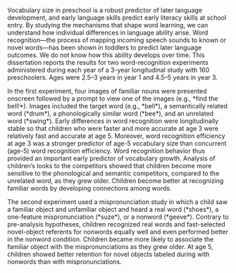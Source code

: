 <p>Vocabulary size in preschool is a robust predictor of later language
development, and early language skills predict early literacy skills at
school entry. By studying the mechanisms that shape word learning, we
can understand how individual differences in language ability arise.
Word recognition—the process of mapping incoming speech sounds to known
or novel words—has been shown in toddlers to predict later language
outcomes. We do not know how this ability develops over time. This
dissertation reports the results for two word-recognition experiments
administered during each year of a 3-year longitudinal study with 160
preschoolers. Ages were 2.5–3 years in year 1 and 4.5–5 years in year 3.</p>
<p>In the first experiment, four images of familiar nouns were presented
onscreen followed by a prompt to view one of the images (e.g., *find the
bell!*). Images included the target word (e.g., *bell*), a semantically
related word (*drum*), a phonologically similar word (*bee*), and an
unrelated word (*swing*). Early differences in word recognition were
longitudinally stable so that children who were faster and more accurate
at age 3 were relatively fast and accurate at age 5. Moreover, word
recognition efficiency at age 3 was a stronger predictor of age-5
vocabulary size than concurrent (age-5) word recognition efficiency.
Word recognition behavior thus provided an important early predictor of
vocabulary growth. Analysis of children’s looks to the competitors
showed that children become more sensitive to the phonological and
semantic competitors, compared to the unrelated word, as they grew
older. Children become better at recognizing familiar words by
developing connections among words.</p>
<p>The second experiment used a mispronunciation study in which a child saw
a familiar object and unfamiliar object and heard a real word (*shoes*),
a one-feature mispronunciation (*suze*), or a nonword (*geeve*).
Contrary to pre-analysis hypotheses, children recognized real words and
fast-selected novel-object referents for nonwords equally well and even
performed better in the nonword condition. Children became more likely
to associate the familiar object with the mispronunciations as they grew
older. At age 5, children showed better retention for novel objects
labeled during with nonwords than with mispronunciations.<p>
